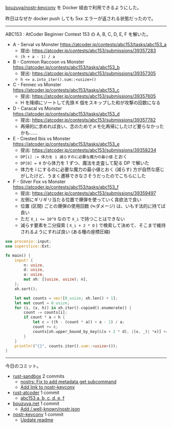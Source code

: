 [bouzuya/nostr-keyconv] を Docker 経由で利用できるようにした。

昨日はなぜか docker push しても 5xx エラーが返される状態だったので。

---

ABC153 : AtCoder Beginner Contest 153 の A, B, C, D, E, F を解いた。

- A - Serval vs Monster
  <https://atcoder.jp/contests/abc153/tasks/abc153_a>
  - 提出: <https://atcoder.jp/contests/abc153/submissions/39357283>
  - `(h + a - 1) / a`
- B - Common Raccoon vs Monster
  <https://atcoder.jp/contests/abc153/tasks/abc153_b>
  - 提出: <https://atcoder.jp/contests/abc153/submissions/39357305>
  - `h <= a.into_iter().sum::<usize>()`
- C - Fennec vs Monster
  <https://atcoder.jp/contests/abc153/tasks/abc153_c>
  - 提出: <https://atcoder.jp/contests/abc153/submissions/39357605>
  - H を降順にソートして先頭 K 個をスキップした和が攻撃の回数になる
- D - Caracal vs Monster
  <https://atcoder.jp/contests/abc153/tasks/abc153_d>
  - 提出: <https://atcoder.jp/contests/abc153/submissions/39357782>
  - 再帰的に求めれば良い、念のためでメモ化再帰にしたけど要らなかったかも……
- E - Crested Ibis vs Monster
  <https://atcoder.jp/contests/abc153/tasks/abc153_e>
  - 提出: <https://atcoder.jp/contests/abc153/submissions/39358234>
  - `DP[i] := 体力を i 減らすのに必要な魔力の最小値` とおく
  - `DP[0] = 0` から体力を 1 ずつ、魔法を走査して配る DP で解いた
  - 体力を i にするのに必要な魔力の最小値とおく (減らす) 方が自然な感じがしたけど、うまく遷移できなさそうだったのでこちらにした
- F - Silver Fox vs Monster
  <https://atcoder.jp/contests/abc153/tasks/abc153_f>
  - 提出: <https://atcoder.jp/contests/abc153/submissions/39359497>
  - 左側にギリギリ当たる位置で爆弾を使っていく貪欲法で良い
  - 位置 (区間) ごとの爆弾の使用回数 (≒ダメージ) は、いもす法的に持てば良い
  - ただ `X_i <= 10^9` なので `X_i` で持つことはできない
  - 減らす要素を二分探索 ( `X_i + 2 * D` ) で検索して決めて、そこまで維持されるようにすれば良い (ある種の座標圧縮)

```rust
use proconio::input;
use superslice::Ext;

fn main() {
    input! {
        n: usize,
        d: usize,
        a: usize,
        mut xh: [(usize, usize); n],
    };
    xh.sort();

    let mut counts = vec![0_usize; xh.len() + 1];
    let mut count = 0_usize;
    for (i, (x, h)) in xh.iter().copied().enumerate() {
        count -= counts[i];
        if count * a < h {
            let c = ((h - (count * a)) + a - 1) / a;
            count += c;
            counts[xh.upper_bound_by_key(&(x + 2 * d), |(x, _)| *x)] += c;
        }
    }
    println!("{}", counts.iter().sum::<usize>());
}
```

---

今日のコミット。

- [rust-sandbox](https://github.com/bouzuya/rust-sandbox) 2 commits
  - [nostrs: Fix to add metadata get subcommand](https://github.com/bouzuya/rust-sandbox/commit/1237b385666292787e556d8ddf81ca9ba10c8298)
  - [Add link to nostr-keyconv](https://github.com/bouzuya/rust-sandbox/commit/86bdd1e7960abf6cc1ba6fa02d046b4e42a24ba2)
- [rust-atcoder](https://github.com/bouzuya/rust-atcoder) 1 commit
  - [abc153 a, b, c, d, e, f](https://github.com/bouzuya/rust-atcoder/commit/68f60ee01c94796bfe65effff99fb33ff0667fa9)
- [bouzuya.net](https://github.com/bouzuya/bouzuya.net) 1 commit
  - [Add /.well-known/nostr.json](https://github.com/bouzuya/bouzuya.net/commit/1d4c393775f3c046ba85caec9012801f29791ce8)
- [nostr-keyconv](https://github.com/bouzuya/nostr-keyconv) 1 commit
  - [Update readme](https://github.com/bouzuya/nostr-keyconv/commit/3face0bdabebdadeac0b2c3a6f77557218dd132c)

[bouzuya/nostr-keyconv]: https://github.com/bouzuya/nostr-keyconv

